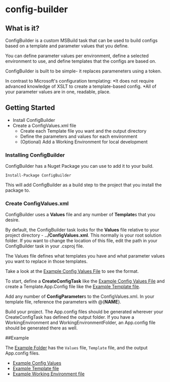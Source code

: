 config-builder
==============

## What is it?

ConfigBuilder is a custom MSBuild task that can be used to build configs based on a template and parameter values that you define.

You can define parameter values per environment, define a selected environment to use, and define templates that the configs are based on.

ConfigBuilder is built to be simple- it replaces parameneters using a token. 

In contrast to Microsoft's configuration templating: 
*It does not require advanced knowledge of XSLT to create a template-based config. 
*All of your parameter values are in one, readable, place.

## Getting Started

* Install ConfigBuilder
* Create a ConfigValues.xml file
	* Create each Template file you want and the output directory
	* Define the parameters and values for each environment
	* (Optional) Add a Working Environment for local development

### Installing ConfigBuilder

ConfigBuilder has a Nuget Package you can use to add it to your build.

	Install-Package ConfigBuilder

This will add ConfigBuilder as a build step to the project that you install the package to.

### Create ConfigValues.xml 

ConfigBuilder uses a **Values** file and any number of **Template**s that you desire.

By default, the ConfigBuilder task looks for the **Values** file relative to your project directory - **../ConfigValues.xml**. 
This normally is your root solution folder. If you want to change the location of this file, edit the path in your ConfigBuilder task in your .csproj file.

The Values file defines what templates you have and what parameter values you want to replace in those templates.

Take a look at the [Example Config Values File](/Example/ConfigValues.xml) to see the format.

To start, define a **CreateConfigTask** like the [Example Config Values File](/Example/ConfigValues.xml) and create a Template.App.Config file like the [Example Template file](/Example/Template.App.config).

Add any number of **ConfigParameter**s to the ConfigValues.xml. In your template file, reference the parameters with @{**NAME**}.

Build your project. The App.config files should be generated wherever your CreateConfigTask has defined the output folder. If you have a WorkingEnvironment and WorkingEnvironmentFolder, an App.config file should be generated there as well.


##Example

The [Example Folder](/Example/) has the `Values` file, `Template` file, and the output App.config files.

* [Example Config Values](/Example/ConfigValues.xml)
* [Example Template file](/Example/Template.App.config)
* [Example Working Environment file](/Example/App.config)
